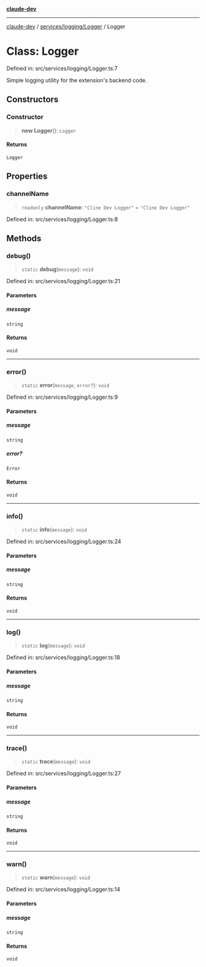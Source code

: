 [**claude-dev**](../../../../README.md)

***

[claude-dev](../../../../README.md) / [services/logging/Logger](../README.md) / Logger

# Class: Logger

Defined in: src/services/logging/Logger.ts:7

Simple logging utility for the extension's backend code.

## Constructors

### Constructor

> **new Logger**(): `Logger`

#### Returns

`Logger`

## Properties

### channelName

> `readonly` **channelName**: `"Cline Dev Logger"` = `"Cline Dev Logger"`

Defined in: src/services/logging/Logger.ts:8

## Methods

### debug()

> `static` **debug**(`message`): `void`

Defined in: src/services/logging/Logger.ts:21

#### Parameters

##### message

`string`

#### Returns

`void`

***

### error()

> `static` **error**(`message`, `error?`): `void`

Defined in: src/services/logging/Logger.ts:9

#### Parameters

##### message

`string`

##### error?

`Error`

#### Returns

`void`

***

### info()

> `static` **info**(`message`): `void`

Defined in: src/services/logging/Logger.ts:24

#### Parameters

##### message

`string`

#### Returns

`void`

***

### log()

> `static` **log**(`message`): `void`

Defined in: src/services/logging/Logger.ts:18

#### Parameters

##### message

`string`

#### Returns

`void`

***

### trace()

> `static` **trace**(`message`): `void`

Defined in: src/services/logging/Logger.ts:27

#### Parameters

##### message

`string`

#### Returns

`void`

***

### warn()

> `static` **warn**(`message`): `void`

Defined in: src/services/logging/Logger.ts:14

#### Parameters

##### message

`string`

#### Returns

`void`
